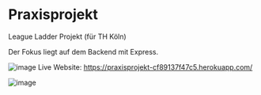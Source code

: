 # Praxisprojekt

League Ladder Projekt (für TH Köln)

Der Fokus liegt auf dem Backend mit Express.


![image](https://github.com/Dallair220/studium/assets/93786532/748f6bdc-cc1d-41f1-8485-0c8860bc0cfe)
Live Website: https://praxisprojekt-cf89137f47c5.herokuapp.com/

![image](https://github.com/Dallair220/studium/assets/93786532/b0d3eac4-c4ce-42ce-835f-d69fa4037092)
